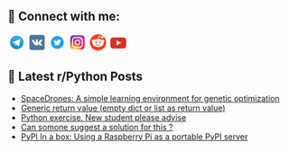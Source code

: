 ## 🔎 Connect with me:
[<img src="https://github.com/bullbesh/bullbesh/blob/main/images/Telegram.png" width="32" height="32" />](https://t.me/bullbesh)
[<img src="https://github.com/bullbesh/bullbesh/blob/main/images/VK.png" width="32" height="32" />](https://vk.com/bullbesh)
[<img src="https://github.com/bullbesh/bullbesh/blob/main/images/Twitter.png" width="32" height="32" />](https://twitter.com/bullbesh1)
[<img src="https://github.com/bullbesh/bullbesh/blob/main/images/Instagram.png" width="32" height="32" />](https://www.instagram.com/bullbesh)
[<img src="https://github.com/bullbesh/bullbesh/blob/main/images/Reddit.png" width="32" height="32" />](https://www.reddit.com/user/bullbesh)
[<img src="https://github.com/bullbesh/bullbesh/blob/main/images/YouTube.png" width="32" height="32" />](https://www.youtube.com/channel/UCtfjRs6uzgq5mfm8S06WTcg)

## 📕 Latest r/Python Posts
<!-- BLOG-POST-LIST:START -->
- [SpaceDrones: A simple learning environment for genetic optimization](https://www.reddit.com/r/Python/comments/yqko0t/spacedrones_a_simple_learning_environment_for/)
- [Generic return value &lpar;empty dict or list as return value&rpar;](https://www.reddit.com/r/Python/comments/yqknll/generic_return_value_empty_dict_or_list_as_return/)
- [Python exercise. New student please advise](https://www.reddit.com/r/Python/comments/yqihlj/python_exercise_new_student_please_advise/)
- [Can somone suggest a solution for this ?](https://www.reddit.com/r/Python/comments/yqig9u/can_somone_suggest_a_solution_for_this/)
- [PyPI In a box: Using a Raspberry Pi as a portable PyPI server](https://www.reddit.com/r/Python/comments/yqht9e/pypi_in_a_box_using_a_raspberry_pi_as_a_portable/)
<!-- BLOG-POST-LIST:END -->
